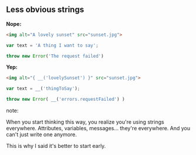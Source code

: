 ##  Less obvious strings

**Nope:**

```html
<img alt="A lovely sunset" src="sunset.jpg">
```


```js
var text = 'A thing I want to say';

throw new Error('The request failed')
```

**Yep:**

```html
<img alt="{ __('lovelySunset') }" src="sunset.jpg">
```


```js
var text = __('thingToSay');

throw new Error( __('errors.requestFailed') )
```



note:

When you start thinking this way, you realize you're using strings everywhere. Attributes, variables, messages… they're everywhere. And you can't just write one anymore.

This is why I said it's better to start early.
